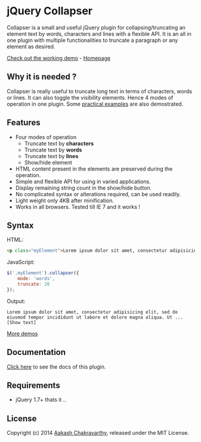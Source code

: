jQuery Collapser
================

Collapser is a small and useful jQuery plugin for collapsing/truncating an element text by words, characters and lines with a flexible API. It is an all in one plugin with multiple functionalities to truncate a paragraph or any element as desired.

[Check out the working demo](http://www.aakashweb.com/demos/jquery-collapser/) - [Homepage](http://www.aakashweb.com/jquery-plugins/collapser)

Why it is needed ?
----------------

Collapser is really useful to truncate long text in terms of characters, words or lines. It can also toggle the visibility elements. Hence 4 modes of operation in one plugin. Some [practical examples](http://www.aakashweb.com/demos/jquery-collapser/) are also demostrated.

Features
--------

* Four modes of operation
	* Truncate text by **characters**
	* Truncate text by **words**
	* Truncate text by **lines**
	* Show/hide element
* HTML content present in the elements are preserved during the operation.
* Simple and flexible API for using in varied applications.
* Display remaining string count in the show/hide button.
* No complicated syntax or alterations required, can be used readily.
* Light weight only 4KB after minification.
* Works in all browsers. Tested till IE 7 and it works !

Syntax
------

HTML:

```HTML
<p class="myElement">Lorem ipsum dolor sit amet, consectetur adipisicing elit, sed do eiusmod tempor incididunt ut labore et dolore magna aliqua. Ut enim ad minim veniam, quis nostrud exercitation ullamco laboris nisi ut aliquip ex ea commodo consequat. Duis aute irure dolor in reprehenderit in voluptate velit esse cillum dolore eu fugiat nulla pariatur.</p>
```

JavaScript:

```JavaScript
$('.myElement').collapser({
	mode: 'words',
	truncate: 20
});
```

Output:
```
Lorem ipsum dolor sit amet, consectetur adipisicing elit, sed do eiusmod tempor incididunt ut labore et dolore magna aliqua. Ut ... [Show text]
```

[More demos](http://www.aakashweb.com/demos/jquery-collapser/)

Documentation
------------

[Click here](http://www.aakashweb.com/docs/jquery-collapser-docs/) to see the docs of this plugin.

Requirements
-------------
* jQuery 1.7+ thats it ..

License
-------
Copyright (c) 2014 [Aakash Chakravarthy](http://www.aakashweb.com/), released under the MIT License.
